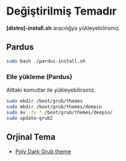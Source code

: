 ﻿# Değiştirilmiş Temadır

**[distro]-install.sh** aracılığya yükleyebilirsiniz.

## Pardus

```bash
sudo bash ./pardus-install.sh
```


### Elle yükleme (Pardus)

Alttaki komutlar ile yükleyebilirsiniz.

```bash
sudo mkdir /boot/grub/themes
sudo mkdir /boot/grub/themes/deepin
sudo mv -fv * /boot/grub/themes/deepin/
sudo update-grub2
```

## Orjinal Tema

- [Poly Dark Grub theme](https://www.opendesktop.org/p/1230780/)
